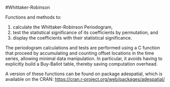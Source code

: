 #Whittaker-Robinson

Functions and methods to:
1. calculate the Whittaker-Robinson Periodogram,
2. test the statistical significance of its coefficients by permutation, and
3. display the coefficients with their statistical significance.

The periodogram calculations and tests are performed using a C function
that proceed by accumulating and counting offset locations in the time
series, allowing minimal data manipulation. In particular, it avoids
having to explicitly build a Buy-Ballot table, thereby saving
computation overhead.

A version of these functions can be found on package adespatial, which is
available on the CRAN: https://cran.r-project.org/web/packages/adespatial/
